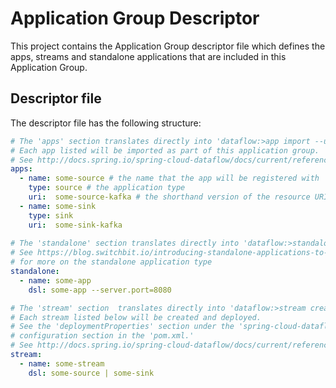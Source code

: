 # Application Group Descriptor

This project contains the Application Group descriptor file which defines the
apps, streams and standalone applications that are included in this Application Group.

## Descriptor file

The descriptor file has the following structure:

```yaml
# The 'apps' section translates directly into 'dataflow:>app import --uri ...'
# Each app listed will be imported as part of this application group.
# See http://docs.spring.io/spring-cloud-dataflow/docs/current/reference/html/spring-cloud-dataflow-register-apps.html
apps:
  - name: some-source # the name that the app will be registered with
    type: source # the application type
    uri:  some-source-kafka # the shorthand version of the resource URI. This gets explanded to the full `maven://groupId:artifactId:version` by the Spring Data Flow Maven Plugin
  - name: some-sink
    type: sink
    uri:  some-sink-kafka
    
# The 'standalone' section translates directly into 'dataflow:>standalone create ...'
# See https://blog.switchbit.io/introducing-standalone-applications-to-spring-cloud-data-flow
# for more on the standalone application type
standalone:
  - name: some-app
    dsl: some-app --server.port=8080

# The 'stream' section  translates directly into 'dataflow:>stream create ...'
# Each stream listed below will be created and deployed.
# See the 'deploymentProperties' section under the 'spring-cloud-dataflow-maven-plugin'
# configuration section in the 'pom.xml.'
# See http://docs.spring.io/spring-cloud-dataflow/docs/current/reference/html/spring-cloud-dataflow-create-stream.html
stream:
  - name: some-stream
    dsl: some-source | some-sink
```
